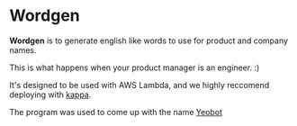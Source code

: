 Wordgen
=======

**Wordgen** is to generate english like words to use for product and company names.

This is what happens when your product manager is an engineer. :)

It's designed to be used with AWS Lambda, and we highly reccomend deploying with [kappa](https://github.com/garnaat/kappa).

The program was used to come up with the name [Yeobot](https://cloudnative.io/yeobot)
